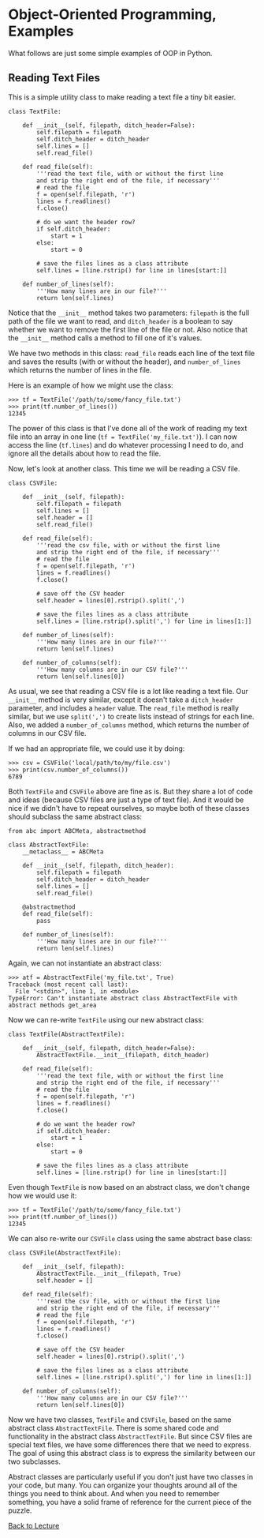 # Object-Oriented Programming, Examples

What follows are just some simple examples of OOP in Python.

## Reading Text Files

This is a simple utility class to make reading a text file a tiny bit easier.

    class TextFile:
    
        def __init__(self, filepath, ditch_header=False):
            self.filepath = filepath
            self.ditch_header = ditch_header
            self.lines = []
            self.read_file()
        
        def read_file(self):
            '''read the text file, with or without the first line
            and strip the right end of the file, if necessary'''
            # read the file
            f = open(self.filepath, 'r')
            lines = f.readlines()
            f.close()
    
            # do we want the header row?
            if self.ditch_header:
                start = 1
            else:
                start = 0
            
            # save the files lines as a class attribute
            self.lines = [line.rstrip() for line in lines[start:]]
        
        def number_of_lines(self):
            '''How many lines are in our file?'''
            return len(self.lines)

Notice that the `__init__` method takes two parameters: `filepath` is the full path of the file we want to read, and `ditch_header` is a boolean to say whether we want to remove the first line of the file or not. Also notice that the `__init__` method calls a method to fill one of it's values.

We have two methods in this class: `read_file` reads each line of the text file and saves the results (with or without the header), and `number_of_lines` which returns the number of lines in the file.

Here is an example of how we might use the class:

    >>> tf = TextFile('/path/to/some/fancy_file.txt')
    >>> print(tf.number_of_lines())
    12345

The power of this class is that I've done all of the work of reading my text file into an array in one line (`tf = TextFile('my_file.txt')`). I can now access the line (`tf.lines`) and do whatever processing I need to do, and ignore all the details about how to read the file.

Now, let's look at another class. This time we will be reading a CSV file.

    class CSVFile:
    
        def __init__(self, filepath):
            self.filepath = filepath
            self.lines = []
            self.header = []
            self.read_file()
        
        def read_file(self):
            '''read the csv file, with or without the first line
            and strip the right end of the file, if necessary'''
            # read the file
            f = open(self.filepath, 'r')
            lines = f.readlines()
            f.close()
            
            # save off the CSV header
            self.header = lines[0].rstrip().split(',')
            
            # save the files lines as a class attribute
            self.lines = [line.rstrip().split(',') for line in lines[1:]]
        
        def number_of_lines(self):
            '''How many lines are in our file?'''
            return len(self.lines)
        
        def number_of_columns(self):
            '''How many columns are in our CSV file?'''
            return len(self.lines[0])

As usual, we see that reading a CSV file is a lot like reading a text file. Our `__init__` method is very similar, except it doesn't take a `ditch_header` parameter, and includes a `header` value. The `read_file` method is really similar, but we use `split(',')` to create lists instead of strings for each line. Also, we added a `number_of_columns` method, which returns the number of columns in our CSV file.

If we had an appropriate file, we could use it by doing:

    >>> csv = CSVFile('local/path/to/my/file.csv')
    >>> print(csv.number_of_columns())
    6789

Both `TextFile` and `CSVFile` above are fine as is. But they share a lot of code and ideas (because CSV files are just a type of text file). And it would be nice if we didn't have to repeat ourselves, so maybe both of these classes should subclass the same abstract class:

    from abc import ABCMeta, abstractmethod
    
    class AbstractTextFile:
        __metaclass__ = ABCMeta
        
        def __init__(self, filepath, ditch_header):
            self.filepath = filepath
            self.ditch_header = ditch_header
            self.lines = []
            self.read_file()

        @abstractmethod
        def read_file(self):
            pass
            
        def number_of_lines(self):
            '''How many lines are in our file?'''
            return len(self.lines)

Again, we can not instantiate an abstract class:

    >>> atf = AbstractTextFile('my_file.txt', True)
    Traceback (most recent call last):
      File "<stdin>", line 1, in <module>
    TypeError: Can't instantiate abstract class AbstractTextFile with abstract methods get_area

Now we can re-write `TextFile` using our new abstract class:

    class TextFile(AbstractTextFile):
    
        def __init__(self, filepath, ditch_header=False):
            AbstractTextFile.__init__(filepath, ditch_header)
        
        def read_file(self):
            '''read the text file, with or without the first line
            and strip the right end of the file, if necessary'''
            # read the file
            f = open(self.filepath, 'r')
            lines = f.readlines()
            f.close()
    
            # do we want the header row?
            if self.ditch_header:
                start = 1
            else:
                start = 0
            
            # save the files lines as a class attribute
            self.lines = [line.rstrip() for line in lines[start:]]

Even though `TextFile` is now based on an abstract class, we don't change how we would use it:

    >>> tf = TextFile('/path/to/some/fancy_file.txt')
    >>> print(tf.number_of_lines())
    12345

We can also re-write our `CSVFile` class using the same abstract base class:

    class CSVFile(AbstractTextFile):
    
        def __init__(self, filepath):
            AbstractTextFile.__init__(filepath, True)
            self.header = []
        
        def read_file(self):
            '''read the csv file, with or without the first line
            and strip the right end of the file, if necessary'''
            # read the file
            f = open(self.filepath, 'r')
            lines = f.readlines()
            f.close()
            
            # save off the CSV header
            self.header = lines[0].rstrip().split(',')
            
            # save the files lines as a class attribute
            self.lines = [line.rstrip().split(',') for line in lines[1:]]
        
        def number_of_columns(self):
            '''How many columns are in our CSV file?'''
            return len(self.lines[0])
        
Now we have two classes, `TextFile` and `CSVFile`, based on the same abstract class `AbstractTextFile`. There is some shared code and functionality in the abstract class `AbstractTextFile`. But since CSV files are special text files, we have some differences there that we need to express. The goal of using this abstract class is to express the similarity between our two subclasses.

Abstract classes are particularly useful if you don't just have two classes in your code, but many. You can organize your thoughts around all of the things you need to think about. And when you need to remember something, you have a solid frame of reference for the current piece of the puzzle.


[Back to Lecture](lecture_07.md)
